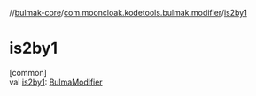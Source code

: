 //[bulmak-core](../../index.md)/[com.mooncloak.kodetools.bulmak.modifier](index.md)/[is2by1](is2by1.md)

# is2by1

[common]\
val [is2by1](is2by1.md): [BulmaModifier](-bulma-modifier/index.md)
